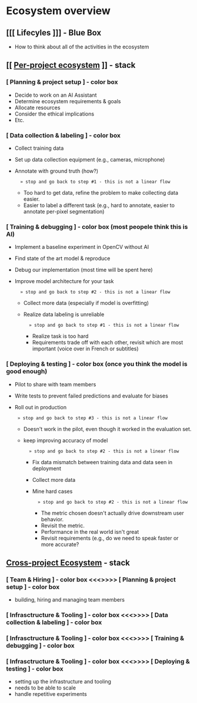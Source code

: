 # Ecosystem overview

## [[[ Lifecyles ]]] - Blue Box
- How to think about all of the activities in the ecosystem

## [[ <u>Per-project ecosystem</u> ]] - stack

### [ Planning & project setup ] - color box

- Decide to work on an AI Assistant
- Determine ecosystem requirements & goals
- Allocate resources
- Consider the ethical implications
- Etc.

### [ Data collection & labeling ] - color box  
- Collect training data
- Set up data collection equipment (e.g., cameras, microphone)
- Annotate with ground truth (how?)

        » stop and go back to step #1 - this is not a linear flow

    - Too hard to get data, refine the problem to make collecting data easier.
    - Easier to label a different task (e.g., hard to annotate, easier to annotate per-pixel segmentation)

### [ Training & debugging ] - color box (most peopele think this is AI)

- Implement a baseline experiment in OpenCV without AI
- Find state of the art model & reproduce
- Debug our implementation (most time will be spent here)
- Improve model architecture for your task

        » stop and go back to step #2 - this is not a linear flow

    - Collect more data (especially if model is overfitting)
    - Realize data labeling is unreliable

            » stop and go back to step #1 - this is not a linear flow

        - Realize task is too hard
        - Requirements trade off with each other, revisit which are most important (voice over in French or subtitles)

###  [ Deploying & testing ] - color box (once you think the model is good enough)

 - Pilot to share with team members
 - Write tests to prevent failed predictions and evaluate for biases
 - Roll out in production 

        » stop and go back to step #3 - this is not a linear flow

    - Doesn't work in the pilot, even though it worked in the evaluation set. 
    - keep improving accuracy of model

            » stop and go back to step #2 - this is not a linear flow

        - Fix data mismatch between training data and data seen in deployment
        - Collect more data
        - Mine hard cases

                » stop and go back to step #2 - this is not a linear flow

            - The metric chosen doesn't actually drive downstream user behavior. 
            - Revisit the metric.
            - Performance in the real world isn't great 
            - Revisit requirements (e.g., do we need to speak faster or more accurate?

## <u>Cross-project Ecosystem</u> - stack

### [ Team & Hiring ] - color box <<<>>>> [ Planning & project setup  ] - color box

- building, hiring and managing team members

### [ Infrasctructure & Tooling ] - color box <<<>>>> [ Data collection & labeling  ] - color box

### [ Infrasctructure & Tooling ] - color box <<<>>>> [ Training & debugging ] - color box

### [ Infrasctructure & Tooling ] - color box <<<>>>> [ Deploying & testing ] - color box

- setting up the infrastructure and tooling
- needs to be able to scale
- handle repetitive experiments

